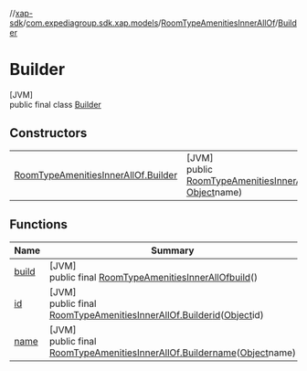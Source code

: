 //[xap-sdk](../../../../index.md)/[com.expediagroup.sdk.xap.models](../../index.md)/[RoomTypeAmenitiesInnerAllOf](../index.md)/[Builder](index.md)

# Builder

[JVM]\
public final class [Builder](index.md)

## Constructors

| | |
|---|---|
| [RoomTypeAmenitiesInnerAllOf.Builder](-room-type-amenities-inner-all-of.-builder.md) | [JVM]<br>public [RoomTypeAmenitiesInnerAllOf.Builder](index.md)[RoomTypeAmenitiesInnerAllOf.Builder](-room-type-amenities-inner-all-of.-builder.md)([Object](https://docs.oracle.com/javase/8/docs/api/java/lang/Object.html)id, [Object](https://docs.oracle.com/javase/8/docs/api/java/lang/Object.html)name) |

## Functions

| Name | Summary |
|---|---|
| [build](build.md) | [JVM]<br>public final [RoomTypeAmenitiesInnerAllOf](../index.md)[build](build.md)() |
| [id](id.md) | [JVM]<br>public final [RoomTypeAmenitiesInnerAllOf.Builder](index.md)[id](id.md)([Object](https://docs.oracle.com/javase/8/docs/api/java/lang/Object.html)id) |
| [name](name.md) | [JVM]<br>public final [RoomTypeAmenitiesInnerAllOf.Builder](index.md)[name](name.md)([Object](https://docs.oracle.com/javase/8/docs/api/java/lang/Object.html)name) |
